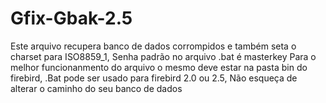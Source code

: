 # Gfix-Gbak-2.5
Este arquivo recupera banco de dados corrompidos e também seta o charset para ISO8859_1,
Senha padrão no arquivo .bat é masterkey
Para o melhor funcionanmento do arquivo o mesmo deve estar na pasta bin do firebird,
.Bat pode ser usado para firebird 2.0 ou 2.5,
Não esqueça de alterar o caminho do seu banco de dados
